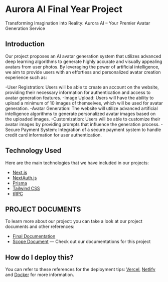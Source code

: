 # Aurora AI Final Year Project

Transforming Imagination into Reality: Aurora AI – Your Premier Avatar Generation Service

## Introduction

Our project proposes an AI avatar generation system that utilizes advanced deep learning algorithms to generate highly accurate and visually appealing avatars from user photos. By leveraging the power of artificial intelligence, we aim to provide users with an effortless and personalized avatar creation experience such as: 

-User Registration: Users will be able to create an account on the website, providing their necessary information for authentication and access to avatar generation features.
-Image Upload: Users will have the ability to upload a minimum of 10 images of themselves, which will be used for avatar generation.
-Avatar Generation: The website will utilize advanced artificial intelligence algorithms to generate personalized avatar images based on the uploaded images.
-Customization: Users will be able to customize their avatar images by providing prompts that influence the generation process.
-Secure Payment System: Integration of a secure payment system to handle credit card information for user authentication.

## Technology Used 

Here are the main technologies that we have included in our projects:

- [Next.js](https://nextjs.org)
- [NextAuth.js](https://next-auth.js.org)
- [Prisma](https://prisma.io)
- [Tailwind CSS](https://tailwindcss.com)
- [tRPC](https://trpc.io)

## PROJECT DOCUMENTS

To learn more about our project: you can take a look at our project documents and other references:

- [Final Documentation](https://docs.google.com/document/d/11hj-kQjRJqHMhWkpFlHfbWiTU1y-k7qA/edit?usp=sharing&ouid=100801675052888821629&rtpof=true&sd=true)
- [Scope Document](https://docs.google.com/document/d/1wUh07J0e1cKUV2pvRpG6gZ6MVgcf-9ut/edit) — Check out our documentations for this project



## How do I deploy this?

You can refer to these references for the deployment tips: [Vercel](https://create.t3.gg/en/deployment/vercel), [Netlify](https://create.t3.gg/en/deployment/netlify) and [Docker](https://create.t3.gg/en/deployment/docker) for more information.
